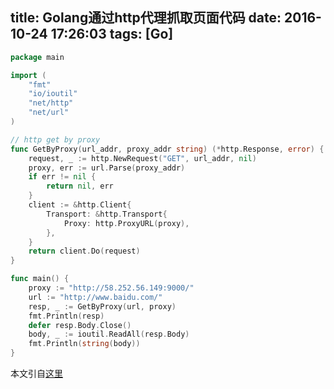 title: Golang通过http代理抓取页面代码
date: 2016-10-24 17:26:03
tags: [Go]
---

```go
package main

import (
	"fmt"
	"io/ioutil"
	"net/http"
	"net/url"
)

// http get by proxy
func GetByProxy(url_addr, proxy_addr string) (*http.Response, error) {
	request, _ := http.NewRequest("GET", url_addr, nil)
	proxy, err := url.Parse(proxy_addr)
	if err != nil {
		return nil, err
	}
	client := &http.Client{
		Transport: &http.Transport{
			Proxy: http.ProxyURL(proxy),
		},
	}
	return client.Do(request)
}

func main() {
	proxy := "http://58.252.56.149:9000/"
	url := "http://www.baidu.com/"
	resp, _ := GetByProxy(url, proxy)
	fmt.Println(resp)
	defer resp.Body.Close()
	body, _ := ioutil.ReadAll(resp.Body)
	fmt.Println(string(body))
}
```

本文引自[这里](https://my.oschina.net/tonywang/blog/184628)